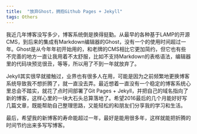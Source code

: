 ```yaml
---
title:  "放弃Ghost，拥抱Github Pages + Jekyll"
tags: Others
---
```


我近几年博客没写多少，博客系统倒是换得挺勤。从最早的各种基于LAMP的开源CMS，到后来的集成有Markdown编辑器的Ghost，没有一个的使用时间超过一年。Ghost是从今年年初开始用的，和老牌的CMS相比它更加简约，但它也有些不完善的地方一直让我用着不太舒服，比如不支持Markdown的表格语法，编辑器里的代码块预览很丑，等等，所以用了不到一年就放弃了。
	
Jekyll其实很早就接触过，业界也有很多人在用，可能是因为之前频繁地更换博客系统导致我不想折腾了，就一直没去弄。最近想着一直没有一个稳定的博客系统心里总会不踏实，就花了点时间部署了Git Pages + Jekyll，并把自己的域名指向了新的博客，这样心里的一块大石头总算落地了。希望2016最后的几个月能好好写几篇文章，既能帮助自己整理思路，又能轻松的和朋友们分享我的学习和生活。

最后，希望我的新博客的寿命能超过一年，最好是能用很多年，这样就能把折腾的时间节约出来多写写博客。


